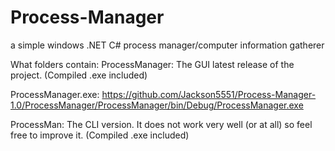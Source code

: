 # Process-Manager
a simple windows .NET C# process manager/computer information gatherer

What folders contain:
ProcessManager: The GUI latest release of the project. (Compiled .exe included)

ProcessManager.exe: https://github.com/Jackson5551/Process-Manager-1.0/ProcessManager/ProcessManager/bin/Debug/ProcessManager.exe

ProcessMan: The CLI version. It does not work very well (or at all) so feel free to improve it. (Compiled .exe included)
